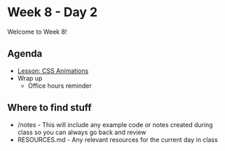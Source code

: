# Week 8 - Day 2

Welcome to Week 8!

## Agenda

- [Lesson: CSS Animations](https://learn.digitalcrafts.com/flex/lessons/building-interactive-uis/css-animations/)
- Wrap up
  - Office hours reminder

## Where to find stuff
- /notes - This will include any example code or notes created during class so you can always go back and review
- RESOURCES.md - Any relevant resources for the current day in class

